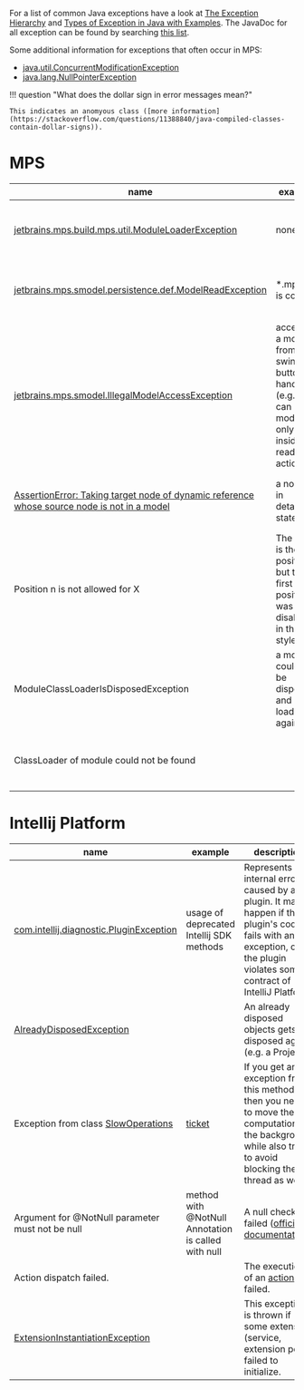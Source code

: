 For a list of common Java exceptions have a look at [The Exception Hierarchy](https://docstore.mik.ua/orelly/java/langref/ch09_04.htm) and [Types of Exception in Java with Examples](https://www.geeksforgeeks.org/types-of-exception-in-java-with-examples/). The JavaDoc for all exception can be found by searching [this list](https://docs.oracle.com/javase/7/docs/api/allclasses-noframe.html).

Some additional information for exceptions that often occur in MPS:

- [java.util.ConcurrentModificationException](https://techvidvan.com/tutorials/java-concurrentmodificationexception/)
- [java.lang.NullPointerException](https://rollbar.com/blog/how-to-catch-and-fix-nullpointerexception-in-java/)

!!! question "What does the dollar sign in error messages mean?"

    This indicates an anomyous class ([more information](https://stackoverflow.com/questions/11388840/java-compiled-classes-contain-dollar-signs)).

# MPS
| name        | example | description |
| ----------- | ---------- | ---------- |
| [jetbrains.mps.build.mps.util.ModuleLoaderException](https://github.com/JetBrains/MPS/blob/a704d1397ef7a04769a6c65fe4e257b3c4ce7303/plugins/mps-build/languages/build.mps/source_gen/jetbrains/mps/build/mps/util/ModuleLoaderException.java#L14) | none | Deprecated exception that is not thrown anymore since 2017. |
| [jetbrains.mps.smodel.persistence.def.ModelReadException](https://github.com/JetBrains/MPS/blob/6f2f932bd21b581cce437a253414c46ce4cbe5f4/core/persistence/source/jetbrains/mps/smodel/persistence/def/ModelReadException.java#L25) | *.mps file is corrupt | Indicates failure to read model. Is not specific to 'default' persistence. |
| [jetbrains.mps.smodel.IllegalModelAccessException](https://github.com/JetBrains/MPS/blob/78a8983d975c3177461ae2553fd253bdc63baab6/core/smodel/source/jetbrains/mps/smodel/IllegalModelAccessException.java#L25) | accessing a model from a swing button handler (e.g. you can read model only inside read actions) | Indicates forbidden operations over a SModel/SNode ([official documentation](https://www.jetbrains.com/help/mps/2021.3/smodel-language.html#accesslanguage)). |
| [AssertionError: Taking target node of dynamic reference<br />whose source node is not in a model](https://github.com/JetBrains/MPS/blob/6f2f932bd21b581cce437a253414c46ce4cbe5f4/core/kernel/source/jetbrains/mps/smodel/DynamicReference.java#L116) | a node is in detached state | The source of a dynamic reference doesn't belong to a model.
| Position n is not allowed for X | The caret is the first position but the first position was disabled in the style. | The caret is at a position that is not allowed.
| ModuleClassLoaderIsDisposedException | a module couldn't be disposed and it is loaded again  | The classloader of a module is disposed. |
| ClassLoader of module could not be found | | A module can't be loaded because the classloader can't be found. |

# Intellij Platform
| name        | example | description |
| ----------- | ---------- | ---------- |
 [com.intellij.diagnostic.PluginException](https://github.com/JetBrains/intellij-community/blob/9c46ff89dad4fc9a3e1db98ef0d0a735d4d89da2/platform/core-api/src/com/intellij/diagnostic/PluginException.java#L23) | usage of deprecated Intellij SDK methods | Represents an internal error caused by a plugin. It may happen if the plugin's code fails with an exception, or if the plugin violates some contract of IntelliJ Platform.|
| [AlreadyDisposedException](https://github.com/JetBrains/intellij-community/blob/e4473f80a9d86ed179a41341f40796f18d254113/platform/core-api/src/com/intellij/serviceContainer/AlreadyDisposedException.java#L10) | | An already disposed objects gets disposed again (e.g. a Project) |
| Exception from class [SlowOperations](https://github.com/JetBrains/intellij-community/blob/6985bb671272813dca262fdd751da5d038fe582b/platform/core-api/src/com/intellij/util/SlowOperations.java#L34) | [ticket](https://youtrack.jetbrains.com/issue/MPS-34029) |  If you get an exception from this method, then you need to move the computation to the background while also trying to avoid blocking the UI thread as well. |
| Argument for @NotNull parameter must not be null | method with @NotNull Annotation is called with null | A null check failed ([official documentation](https://www.jetbrains.com/help/idea/nullable-and-notnull-annotations.html)). |
| Action dispatch failed. | | The execution of an [action](https://plugins.jetbrains.com/docs/intellij/plugin-actions.html) failed. |
| [ExtensionInstantiationException](https://github.com/JetBrains/intellij-community/blob/96b435d8d06965a2751c1d308ceb2240df26b656/platform/extensions/src/com/intellij/openapi/extensions/ExtensionInstantiationException.java#L13) | | This exception is thrown if some extension (service, extension point) failed to initialize. |
